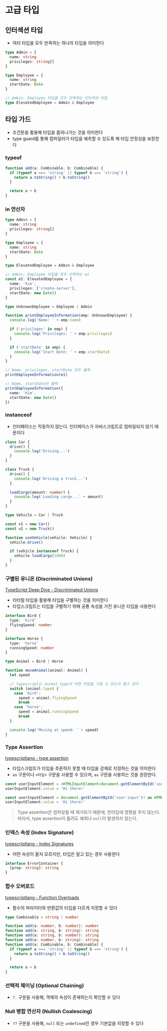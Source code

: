 # 고급 타입
## 인터섹션 타입
- 여러 타입을 모두 만족하는 하나의 타입을 의미한다
```typescript
type Admin = {
  name: string
  privileges: string[]
}

type Employee = {
  name: string
  startDate: Date
}

// Admin, Employee 타입을 모두 만족하는 인터섹션 타입
type ElevatedEmployee = Admin & Employee
```

## 타입 가드
- 조건문을 활용해 타입을 좁혀나가는 것을 의미한다
- type guard를 통해 컴파일러가 타입을 예측할 수 있도록 해 타입 안정성을 보장한다

### typeof
```typescript
function add(a: Combinable, b: Combinable) {
  if (typeof a === 'string' || typeof b === 'string') {
    return a.toString() + b.toString()
  }

  return a + b
}
```

### in 연산자
```typescript
type Admin = {
  name: string
  privileges: string[]
}

type Employee = {
  name: string
  startDate: Date
}

type ElevatedEmployee = Admin & Employee

// Admin, Employee 타입을 모두 만족하는 e1
const e1: ElevatedEmployee = {
  name: 'Kim',
  privileges: ['create-server'],
  startDate: new Date()
}

type UnknownEmployee = Employee | Admin

function printEmployeeInformation(emp: UnknownEmployee) {
  console.log('Name: ' + emp.name)

  if ('privileges' in emp) {
    console.log('Privileges: ' + emp.privileges)
  }

  if ('startDate' in emp) {
    console.log('Start Date: ' + emp.startDate)
  }
}

// Name, privileges, startDate 모두 출력
printEmployeeInformation(e1)

// Name, startDate만 출력
printEmployeeInformation({
  name: 'Kim',
  startDate: new Date()
})
```

### instanceof
- 인터페이스는 작동하지 않는다. 인터페이스가 자바스크립트로 컴파일되지 않기 때문이다

```typescript
class Car {
  drive() {
    console.log('Driving...')
  }
}

class Truck {
  drive() {
    console.log('Driving a truck...')
  }

  loadCargo(amount: number) {
    console.log('Loading cargo...' + amount)
  }
}

type Vehicle = Car | Truck

const v1 = new Car()
const v2 = new Truck()

function useVehicle(vehicle: Vehicle) {
  vehicle.drive()

  if (vehicle instanceof Truck) {
    vehicle.loadCargo(1000)
  }
}
```

### 구별된 유니온 (Discriminated Unions)
[TypeScript Deep Dive - Discriminated Unions](https://basarat.gitbook.io/typescript/type-system/discriminated-unions)

- 리터럴 타입을 활용해 타입을 구별하는 것을 의미한다
- 타입스크립트는 타입을 구별하기 위해 공통 속성을 가진 유니온 타입을 사용한다

```typescript
interface Bird {
  type: 'bird'
  flyingSpeed: number
}

interface Horse {
  type: 'horse'
  runningSpeed: number
}

type Animal = Bird | Horse

function moveAnimal(animal: Animal) {
  let speed

  // typescript는 animal.type이 어떤 타입을 가질 수 있는지 알고 있다
  switch (animal.type) {
    case 'bird':
      speed = animal.flyingSpeed
      break
    case 'horse':
      speed = animal.runningSpeed
      break
  }

  console.log('Moving at speed: ' + speed)
}
```

### Type Assertion
[typescriptlang - type assertion](https://www.typescriptlang.org/docs/handbook/2/everyday-types.html#type-assertions)


- 타입스크립트가 타입을 추론하지 못할 때 타입을 강제로 지정하는 것을 의미한다
- `as` 구문이나 `<타입>` 구문을 사용할 수 있으며, `as` 구문을 사용하는 것을 권장한다.

```typescript
const userInputElement = <HTMLInputElement>document.getElementById('user-input')!
userInputElement.value = 'Hi there!'

const userInputElement = document.getElementById('user-input')! as HTMLInputElement
userInputElement.value = 'Hi there!'
```

> Type assertion은 컴파일될 때 제거되기 때문에, 런타임에 영향을 주지 않는다. 따라서, type assertion이 틀려도 예외나 `null`이 발생하지 않는다.

### 인덱스 속성 (Index Signature)
[typescriptlang - Index Signatures](https://www.typescriptlang.org/docs/handbook/2/everyday-types.html#type-assertions)

- 어떤 속성이 올지 모르지만, 타입은 알고 있는 경우 사용한다

```typescript
interface ErrorContainer {
  [prop: string]: string
}
```

### 함수 오버로드
[typescriptlang - Function Overloads](https://www.typescriptlang.org/docs/handbook/2/functions.html#function-overloads)

- 함수의 파라미터와 반환값의 타입을 다르게 지정할 수 있다

```typescript
type Combinable = string | number

function add(a: number, b: number): number
function add(a: string, b: string): string
function add(a: string, b: number): string
function add(a: number, b: string): string
function add(a: Combinable, b: Combinable) {
  if (typeof a === 'string' || typeof b === 'string') {
    return a.toString() + b.toString()
  }

  return a + b
}
```

### 선택적 체이닝 (Optional Chaining)
- `?.` 구문을 사용해, 객체의 속성이 존재하는지 확인할 수 있다

### Null 병합 연산자 (Nullish Coalescing)
- `??` 구문을 사용해, `null` 또는 `undefined`인 경우 기본값을 지정할 수 있다